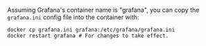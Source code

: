 
Assuming Grafana's container name is "grafana", you can copy the `grafana.ini` config file into the container with:
```
docker cp grafana.ini grafana:/etc/grafana/grafana.ini
docker restart grafana # For changes to take effect.
```
